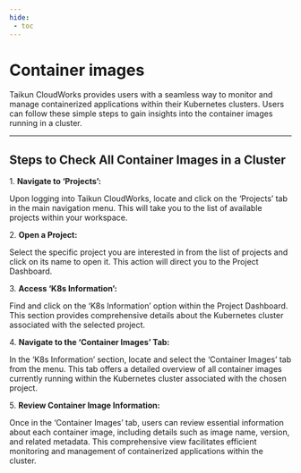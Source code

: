 ```yaml
---
hide:
 - toc
---
```


# **Container images**

Taikun CloudWorks provides users with a seamless way to monitor and manage containerized applications within their Kubernetes clusters. Users can follow these simple steps to gain insights into the container images running in a cluster.

---

## **Steps to Check All Container Images in a Cluster**

1\. **Navigate to ‘Projects’:**

   Upon logging into Taikun CloudWorks, locate and click on the ‘Projects’ tab in the main navigation menu. This will take you to the list of available projects within your workspace.

2\. **Open a Project:**

   Select the specific project you are interested in from the list of projects and click on its name to open it. This action will direct you to the Project Dashboard.

3\. **Access ‘K8s Information’:**

   Find and click on the ‘K8s Information’ option within the Project Dashboard. This section provides comprehensive details about the Kubernetes cluster associated with the selected project.

4\. **Navigate to the ‘Container Images’ Tab:**

   In the ‘K8s Information’ section, locate and select the ‘Container Images’ tab from the menu. This tab offers a detailed overview of all container images currently running within the Kubernetes cluster associated with the chosen project.

5\. **Review Container Image Information:**

   Once in the ‘Container Images’ tab, users can review essential information about each container image, including details such as image name, version, and related metadata. This comprehensive view facilitates efficient monitoring and management of containerized applications within the cluster.
